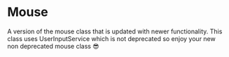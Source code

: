 # Mouse
A version of the mouse class that is updated with newer functionality. This class uses UserInputService which is not deprecated so enjoy your new non deprecated mouse class :sunglasses:
